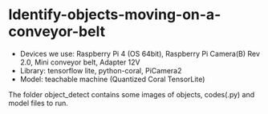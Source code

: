 # Identify-objects-moving-on-a-conveyor-belt
- Devices we use: Raspberry Pi 4 (OS 64bit), Raspberry Pi Camera(B) Rev 2.0, Mini conveyor belt, Adapter 12V
- Library: tensorflow lite, python-coral, PiCamera2
- Model: teachable machine (Quantized Coral TensorLite)

The folder object_detect contains some images of objects, codes(.py) and model files to run. 
